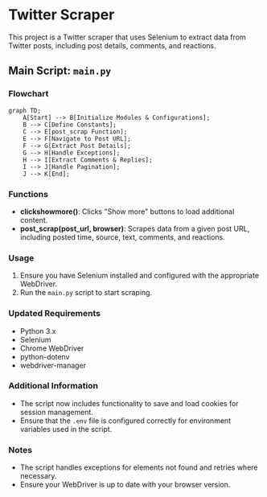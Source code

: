 # Twitter Scraper

This project is a Twitter scraper that uses Selenium to extract data from Twitter posts, including post details, comments, and reactions.

## Main Script: `main.py`

### Flowchart

```mermaid
graph TD;
    A[Start] --> B[Initialize Modules & Configurations];
    B --> C[Define Constants];
    C --> E[post_scrap Function];
    E --> F[Navigate to Post URL];
    F --> G[Extract Post Details];
    G --> H[Handle Exceptions];
    H --> I[Extract Comments & Replies];
    I --> J[Handle Pagination];
    J --> K[End];
```

### Functions

- **clickshowmore()**: Clicks "Show more" buttons to load additional content.
- **post_scrap(post_url, browser)**: Scrapes data from a given post URL, including posted time, source, text, comments, and reactions.

### Usage

1. Ensure you have Selenium installed and configured with the appropriate WebDriver.
2. Run the `main.py` script to start scraping.

### Updated Requirements

- Python 3.x
- Selenium
- Chrome WebDriver
- python-dotenv
- webdriver-manager

### Additional Information

- The script now includes functionality to save and load cookies for session management.
- Ensure that the `.env` file is configured correctly for environment variables used in the script.

### Notes

- The script handles exceptions for elements not found and retries where necessary.
- Ensure your WebDriver is up to date with your browser version. 
